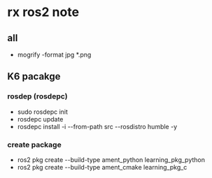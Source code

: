# rx ros2 note

## all

- mogrify -format jpg *.png


## K6 pacakge

### rosdep (rosdepc)
- sudo rosdepc init
- rosdepc update
- rosdepc install -i --from-path src --rosdistro humble -y

### create package
- ros2 pkg create --build-type ament_python learning_pkg_python
- ros2 pkg create --build-type ament_cmake learning_pkg_c

